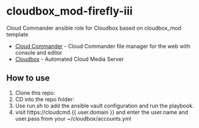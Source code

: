 # cloudbox_mod-firefly-iii
Cloud Commander ansible role for Cloudbox based on cloudbox_mod template

- [Cloud Commander](https://github.com/coderaiser/cloudcmd) - Cloud Commander file manager for the web with console and editor
- [Cloudbox](https://github.com/Cloudbox/Cloudbox) - Automated Cloud Media Server


## How to use

1. Clone this repo:
1. CD into the repo folder:
1. Use run.sh to add the ansible vault configuration and run the playbook. 
1. visit https://cloudcmd.{{ user.domain }} and enter the user.name and user.pass from your ~/cloudbox/accounts.yml


